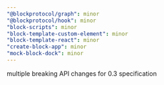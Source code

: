 ```yaml
---
"@blockprotocol/graph": minor
"@blockprotocol/hook": minor
"block-scripts": minor
"block-template-custom-element": minor
"block-template-react": minor
"create-block-app": minor
"mock-block-dock": minor
---
```


multiple breaking API changes for 0.3 specification

